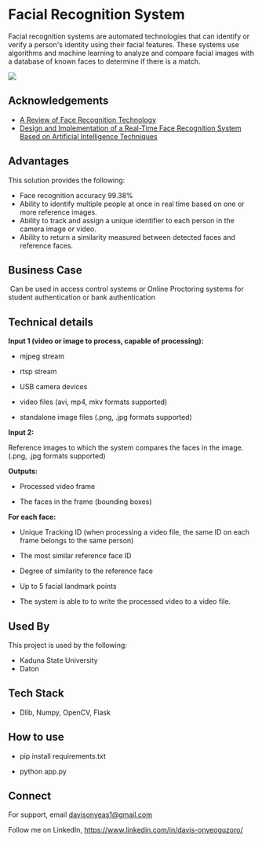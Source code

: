 
# Facial Recognition System

Facial recognition systems are automated technologies that can identify or verify a person's identity using their facial features. These systems use algorithms and machine learning to analyze and compare facial images with a database of known faces to determine if there is a match.


![](mask_det.gif)  

## Acknowledgements

 - [A Review of Face Recognition Technology](https://www.researchgate.net/publication/343118558_A_Review_of_Face_Recognition_Technology)
 - [Design and Implementation of a Real-Time Face Recognition System Based on Artificial Intelligence Techniques](https://www.researchgate.net/publication/366113631_Design_and_Implementation_of_a_Real-Time_Face_Recognition_System_Based_on_Artificial_Intelligence_Techniques)



## Advantages

This solution provides the following:

- Face recognition accuracy 99.38% 
- Ability to identify multiple people at once in real time based on one or more reference images.
- Ability to track and assign a unique identifier to each person in the camera image or video. 
- Ability to return a similarity measured between detected faces and reference faces.
## Business Case
​
Can be used in access control systems or Online Proctoring systems for student authentication or bank authentication
## Technical details 

**Input 1 (video or image to process, capable of processing):** ​​

- mjpeg stream

- rtsp stream

- USB camera devices

- video files (avi, mp4, mkv formats supported)

- standalone image files (.png, .jpg formats supported)

 

**Input 2:**

Reference images to which the system compares the faces in the image. (.png, .jpg formats supported)


**Outputs:**

- Processed video frame

- The faces in the frame (bounding boxes)

**For each face:**

- Unique Tracking ID (when processing a video file, the same ID on each frame belongs to the same person)

- The most similar reference face ID

- Degree of similarity to the reference face

- Up to 5 facial landmark points

- The system is able to to write the processed video to a video file. 
## Used By

This project is used by the following:

- Kaduna State University
- Daton


## Tech Stack

- Dlib, Numpy, OpenCV, Flask
## How to use 

- pip install requirements.txt

- python app.py


## Connect

For support, email davisonyeas1@gmail.com

Follow me on LinkedIn, https://www.linkedin.com/in/davis-onyeoguzoro/